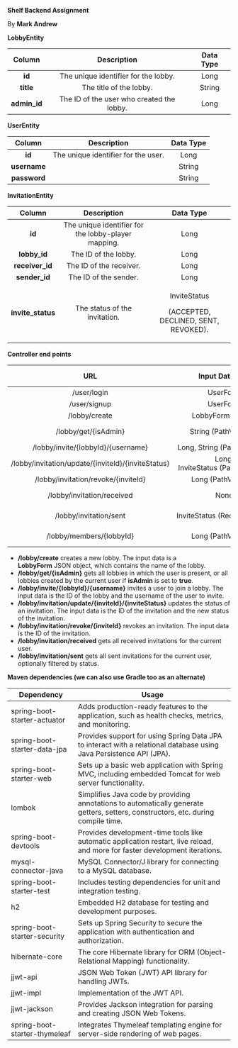 ﻿**Shelf Backend Assignment**

By **Mark Andrew**

**LobbyEntity**

|<a name="t.168f626faf8755817e4e84b9b51d122bd9b4a0"></a><a name="t.0"></a>**Column**|**Description**|**Data Type**|
| :-: | :-: | :-: |
|**id**|The unique identifier for the lobby.|Long|
|**title**|The title of the lobby.|String|
|**admin\_id**|The ID of the user who created the lobby.|Long|

**UserEntity**

|<a name="t.09d1633c098b0d02b1c246ba21ccb6748af558"></a><a name="t.1"></a>**Column**|          **Description**          |**Data Type**|
| :-: |:---------------------------------:| :-: |
|**id**|The unique identifier for the user.|Long|
|**username**|                             |String|
|**password**|                                   |String|

**InvitationEntity**

|<a name="t.f0a61b360aa58df5140291b3b4a661e5cf47d6"></a><a name="t.2"></a>**Column**|**Description**|**Data Type**|
| :-: | :-: | :-: |
|**id**|The unique identifier for the lobby-player mapping.|Long|
|**lobby\_id**|The ID of the lobby.|Long|
|**receiver\_id**|The ID of the receiver.|Long|
|**sender\_id**|The ID of the sender.|Long|
|**invite\_status**|The status of the invitation.|<p>InviteStatus</p><p>(ACCEPTED, DECLINED, SENT, REVOKED).</p>|

**Controller end points**

|<a name="t.735426611b18c11c1f52cb2a323735b9c27e83"></a><a name="t.3"></a>**URL**|**Input Datatype**|**Output Datatype**|
| :-: | :-: | :-: |
|/user/login|UserForm||
|/user/signup|UserForm||
|/lobby/create|LobbyForm (JSON)|void|
|/lobby/get/{isAdmin}|String (PathVariable)|List of LobbyData|
|/lobby/invite/{lobbyId}/{username}|Long, String (PathVariables)|void|
|/lobby/invitation/update/{inviteId}/{inviteStatus}|Long, InviteStatus (PathVariables)|void|
|/lobby/invitation/revoke/{inviteId}|Long (PathVariable)|void|
|/lobby/invitation/received|None|List of InvitationData|
|/lobby/invitation/sent|InviteStatus (RequestParam)|List of InvitationData|
|/lobby/members/{lobbyId}|Long (PathVariable)|List of UserEntity|

- **/lobby/create** creates a new lobby. The input data is a **LobbyForm** JSON object, which contains the name of the lobby.
- **/lobby/get/{isAdmin}** gets all lobbies in which the user is present, or all lobbies created by the current user if **isAdmin** is set to **true**.
- **/lobby/invite/{lobbyId}/{username}** invites a user to join a lobby. The input data is the ID of the lobby and the username of the user to invite.
- **/lobby/invitation/update/{inviteId}/{inviteStatus}** updates the status of an invitation. The input data is the ID of the invitation and the new status of the invitation.
- **/lobby/invitation/revoke/{inviteId}** revokes an invitation. The input data is the ID of the invitation.
- **/lobby/invitation/received** gets all received invitations for the current user.
- **/lobby/invitation/sent** gets all sent invitations for the current user, optionally filtered by status.

**Maven dependencies (we can also use Gradle too as an alternate)**

| Dependency                    | Usage                                                                                                    |
|-------------------------------|----------------------------------------------------------------------------------------------------------|
| spring-boot-starter-actuator   | Adds production-ready features to the application, such as health checks, metrics, and monitoring.     |
| spring-boot-starter-data-jpa   | Provides support for using Spring Data JPA to interact with a relational database using Java Persistence API (JPA). |
| spring-boot-starter-web        | Sets up a basic web application with Spring MVC, including embedded Tomcat for web server functionality.  |
| lombok                        | Simplifies Java code by providing annotations to automatically generate getters, setters, constructors, etc. during compile time. |
| spring-boot-devtools           | Provides development-time tools like automatic application restart, live reload, and more for faster development iterations. |
| mysql-connector-java           | MySQL Connector/J library for connecting to a MySQL database.                                           |
| spring-boot-starter-test       | Includes testing dependencies for unit and integration testing.                                        |
| h2                            | Embedded H2 database for testing and development purposes.                                             |
| spring-boot-starter-security   | Sets up Spring Security to secure the application with authentication and authorization.               |
| hibernate-core                 | The core Hibernate library for ORM (Object-Relational Mapping) functionality.                          |
| jjwt-api                      | JSON Web Token (JWT) API library for handling JWTs.                                                    |
| jjwt-impl                     | Implementation of the JWT API.                                                                        |
| jjwt-jackson                  | Provides Jackson integration for parsing and creating JSON Web Tokens.                                 |
| spring-boot-starter-thymeleaf | Integrates Thymeleaf templating engine for server-side rendering of web pages.                         |

